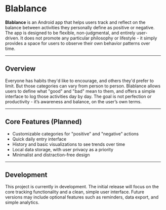 # Blablance

**Blablance** is an Android app that helps users track and reflect on the balance between activities
they personally define as positive or negative. The app is designed to be flexible, non-judgmental,
and entirely user-driven. It does not promote any particular philosophy or lifestyle - it simply
provides a space for users to observe their own behavior patterns over time.

---

## Overview

Everyone has habits they'd like to encourage, and others they'd prefer to limit. But those
categories can vary from person to person. Blablance allows users to define what "good" and "bad"
mean to them, and offers a simple interface to log those activities day by day. The goal is not
perfection or productivity - it’s awareness and balance, on the user’s own terms.

---

## Core Features (Planned)

- Customizable categories for "positive" and "negative" actions
- Quick daily entry interface
- History and basic visualizations to see trends over time
- Local data storage, with user privacy as a priority
- Minimalist and distraction-free design

---

## Development

This project is currently in development. The initial release will focus on the core tracking
functionality and a clean, simple user interface. Future versions may include optional features such
as reminders, data export, and simple analytics.
